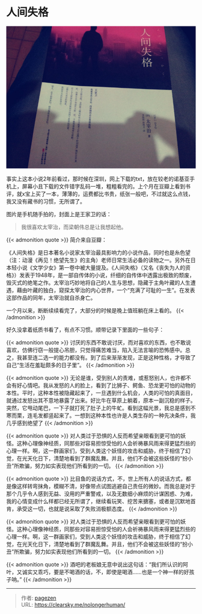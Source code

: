 # 人间失格


![人间失格](2693143277.jpg "人间失格")


事实上这本小说2年前看过，那时候在深圳，网上下载的txt，放在较老的诺基亚手机上，屏幕小且下载的文件错字乱码一堆，粗粗看完的。上个月在豆瓣上看到书评，就x宝上买了一本，薄薄的，运费都比书贵，纸张一般吧，不过就这么点钱，我又没有藏书的习惯，无所谓了。

图片是手机随手拍的，封面上是王家卫的话：

> 我很喜欢太宰治，而梁朝伟总是让我想起他。

{{< admonition quote >}}
简介来自豆瓣：

《人间失格》是日本著名小说家太宰治最具影响力的小说作品，同时也是糸色望（注：动漫《再见！绝望先生》的主角）老师日常生活必备的读物之一。另外在日本轻小说《文学少女》第一卷中被大量提及。《人间失格》（又名《丧失为人的资格》）发表于1948年，是一部自传体的小说，纤细的自传体中透露出极致的颓废，毁灭式的绝笔之作。太宰治巧妙地将自己的人生与思想，隐藏于主角叶藏的人生遭遇，藉由叶藏的独白，窥探太宰治的内心世界，一个“充满了可耻的一生”。在发表这部作品的同年，太宰治就自杀身亡。

一个月以来，断断续续看完了，大部分的时候是晚上值班躺在床上看的。
{{< /admonition >}}

好久没拿着纸质书看了，有点不习惯。顺带记录下里面的一些句子：

{{< admonition quote >}}
讨厌的东西不敢说讨厌，而对喜欢的东西，也不敢说喜欢，仿佛行窃一般提心吊胆，只觉得痛苦难当，陷入无法言喻的恐怖感中。总之，我甚至连二选一的能力都没有。到了后来渐渐发现，正是这种性格，才导致了自己“生活在羞耻颇多的日子里”。
{{< /admonition >}}

{{< admonition quote >}}
无论是谁，受到别人的责难，或惹怒别人，也许都不会有好心情吧。我从发怒的人的脸上，看到了比狮子、鳄鱼、恐龙更可怕的动物的本性。平时，这种本性被隐藏起来了，一旦遇到什么机会，人类的可怕的真面目，就通过发怒出其不意地暴露了出来。好比牛在草原上躺着，原本一副沉稳的样子。突然，它甩动尾巴，一下子就打死了肚子上的牛虻。看到这幅光景，我总是感到不寒而栗，连毛发都竖起来了。一想到这种本性也许是人类生存的一种先决条件，我几乎感到绝望了
{{< /admonition >}}

{{< admonition quote >}}
对人类过于恐惧的人反而希望亲眼看到更可怕的妖怪。这种心理像神经质，同那些对容易担惊受怕的人会祈祷暴风雨来得更猛烈些的心理一样。啊，这一群画家们，受到人类这个妖怪的攻击和威胁，终于相信了幻觉，在光天化日下，清楚地看到了群魔乱舞。并且，他们不会被这些妖怪的“扮小丑”所欺骗，努力如实表现他们所看到的一切。
{{< /admonition >}}


{{< admonition quote >}}
比目鱼的说话方式，不，世上所有人的说话方式，都是像这样转弯抹角，模糊不清，好像带点试图逃避自己责任的微妙。而我总是对于那个几乎令人感到无益、没用的严重警戒，以及无数细小麻烦的计谋困惑、为难，我的心情变成什么样都已经无所谓了，继续看玩笑、挖苦来搪塞，或者是沉默地首肯，承受这一切，也就是说采取了失败消极额态度。
{{< /admonition >}}

{{< admonition quote >}}
对人类过于恐惧的人反而希望亲眼看到更可怕的妖怪。这种心理像神经质，同那些对容易担惊受怕的人会祈祷暴风雨来得更猛烈些的心理一样。啊，这一群画家们，受到人类这个妖怪的攻击和威胁，终于相信了幻觉，在光天化日下，清楚地看到了群魔乱舞。并且，他们不会被这些妖怪的“扮小丑”所欺骗，努力如实表现他们所看到的一切。
{{< /admonition >}}

{{< admonition quote >}}
酒吧的老板娘无意中说出这句话：“我们所认识的阿叶，又诚实又乖巧，要是不喝酒的话，不，即使是喝酒……也是一个神一样的好孩子呐。”
{{< /admonition >}}






---

> 作者: [pagezen](http://clearsky.me/)  
> URL: https://clearsky.me/nolongerhuman/  

